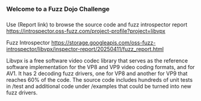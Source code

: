 ###
### Welcome to a Fuzz Dojo Challenge
###

Use (Report link) to browse the source code and fuzz introspector report https://introspector.oss-fuzz.com/project-profile?project=libvpx

Fuzz Introspector
https://storage.googleapis.com/oss-fuzz-introspector/libvpx/inspector-report/20250411/fuzz_report.html

Libvpx is a free software video codec library that serves as the reference software implementation for the VP8 and VP9 video coding formats, and for AV1.  It has 2 decoding fuzz drivers, one for VP8 and another for VP9 that reaches 60% of the code.  The source code includes hundreds of unit tests in /test and additional code under /examples that could be turned into new fuzz drivers.

